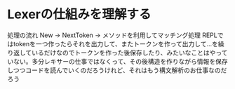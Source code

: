 # Lexerの仕組みを理解する

処理の流れ
New -> NextToken -> メソッドを利用してマッチング処理
REPLではtokenを一つ作ったらそれを出力して、またトークンを作って出力して...を繰り返しているだけなのでトークンを作った後保存したり、みたいなことはやっていない。多分レキサーの仕事ではなくって、その後構造を作りながら情報を保存しつつコードを読んでいくのだろうけれど、それはもう構文解析のお仕事なのだろう